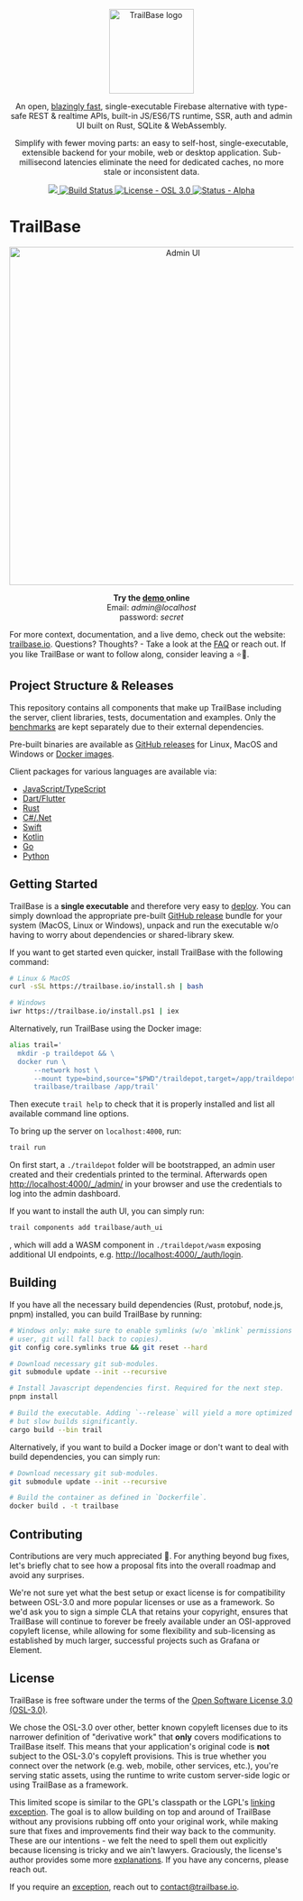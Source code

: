<p align="center">
  <a href="https://trailbase.io" target="_blank">
    <picture>
      <img alt="TrailBase logo" width="150" src="assets/logo.svg" />
    </picture>
  </a>
</p>

<p align="center">
  An open, <a href="https://trailbase.io/reference/benchmarks/">blazingly fast</a>,
  single-executable Firebase alternative with type-safe REST & realtime APIs, built-in JS/ES6/TS
  runtime, SSR, auth and admin UI built on Rust, SQLite & WebAssembly.
<p>

<p align="center">
  Simplify with fewer moving parts: an easy to self-host, single-executable,
  extensible backend for your mobile, web or desktop application.
  Sub-millisecond latencies eliminate the need for dedicated caches, no more
  stale or inconsistent data.
<p>

<p align="center">
  <a href="https://github.com/trailbaseio/trailbase/stargazers/">
    <img src="https://img.shields.io/github/stars/trailbaseio/trailbase?style=social&label=Star" />
  </a>
  <a href="https://github.com/trailbaseio/trailbase/actions?query=branch%3Amain">
    <img src="https://github.com/trailbaseio/trailbase/actions/workflows/test.yml/badge.svg?branch=main" alt="Build Status">
  </a>
  <a href="https://github.com/trailbaseio/trailbase/blob/main/LICENSE">
    <img src="https://img.shields.io/badge/license-OSL_3.0-blue" alt="License - OSL 3.0">
  </a>
  <a href="https://trailbase.io/reference/roadmap/">
    <img src="https://img.shields.io/badge/status-alpha-orange" alt="Status - Alpha">
  </a>
</p>

# TrailBase

<p align="center">
  <a
    href="https://demo.trailbase.io/_/admin?loginMessage=E-mail:%20admin@localhost%20%E2%80%A2%20Password:%20secret"
    target="_blank"
  >
    <picture>
      <img alt="Admin UI" width="600" src="docs/src/assets/shelve.webp" />
    </picture>
  </a>
</p>

<p align="center">
  <strong>
    Try the
    <a href="https://demo.trailbase.io/_/admin?loginMessage=E-mail:%20admin@localhost%20%E2%80%A2%20Password:%20secret" target="_blank">
      demo
    </a> online
  </strong>
  <br/>Email: <em>admin@localhost</em>
  <br/>password: <em>secret</em>
</p>

For more context, documentation, and a live demo, check out the website:
[trailbase.io](https://trailbase.io).
Questions? Thoughts? - Take a look at the
[FAQ](https://trailbase.io/reference/faq/) or reach out.
If you like TrailBase or want to follow along, consider leaving a ⭐🙏.

## Project Structure & Releases

This repository contains all components that make up TrailBase including the
server, client libraries, tests, documentation and examples.
Only the [benchmarks](https://github.com/trailbaseio/trailbase-benchmark) are
kept separately due to their external dependencies.

Pre-built binaries are available as
[GitHub releases](https://github.com/trailbaseio/trailbase/releases/) for
Linux, MacOS and Windows or [Docker images](https://hub.docker.com/r/trailbase/trailbase).

Client packages for various languages are available via:

- [JavaScript/TypeScript](https://www.npmjs.com/package/trailbase)
- [Dart/Flutter](https://pub.dev/packages/trailbase)
- [Rust](https://crates.io/crates/trailbase-client)
- [C#/.Net](https://www.nuget.org/packages/TrailBase/)
- [Swift](https://github.com/trailbaseio/trailbase/tree/main/client/swift/trailbase)
- [Kotlin](https://mvnrepository.com/artifact/io.trailbase/trailbase-client)
- [Go](https://github.com/trailbaseio/trailbase/tree/main/client/go/trailbase)
- [Python](https://pypi.org/project/trailbase/)

## Getting Started

TrailBase is a **single executable** and therefore very easy to
[deploy](https://trailbase.io/getting-started/install/).
You can simply download the appropriate pre-built
[GitHub release](https://github.com/trailbaseio/trailbase/releases/) bundle for
your system (MacOS, Linux or Windows), unpack and run the executable w/o having
to worry about dependencies or shared-library skew.

If you want to get started even quicker, install TrailBase with the following
command:

```sh
# Linux & MacOS
curl -sSL https://trailbase.io/install.sh | bash

# Windows
iwr https://trailbase.io/install.ps1 | iex
```

Alternatively, run TrailBase using the Docker image:

```sh
alias trail='
  mkdir -p traildepot && \
  docker run \
      --network host \
      --mount type=bind,source="$PWD"/traildepot,target=/app/traildepot \
      trailbase/trailbase /app/trail'
```

Then execute `trail help` to check that it is properly installed and list all
available command line options.

To bring up the server on `localhost:4000`, run:

```sh
trail run
```

On first start, a `./traildepot` folder will be bootstrapped, an admin user
created and their credentials printed to the terminal.
Afterwards open [http://localhost:4000/\_/admin/](http://localhost:4000/_/admin/)
in your browser and use the credentials to log into the admin dashboard.

If you want to install the auth UI, you can simply run:

```sh
trail components add trailbase/auth_ui
```

, which will add a WASM component in `./traildepot/wasm` exposing additional UI
endpoints, e.g.
[http://localhost:4000/\_/auth/login](http://localhost:4000/_/auth/login).

## Building

If you have all the necessary build dependencies (Rust, protobuf, node.js,
pnpm) installed, you can build TrailBase by running:

```sh
# Windows only: make sure to enable symlinks (w/o `mklink` permissions for your
# user, git will fall back to copies).
git config core.symlinks true && git reset --hard

# Download necessary git sub-modules.
git submodule update --init --recursive

# Install Javascript dependencies first. Required for the next step.
pnpm install

# Build the executable. Adding `--release` will yield a more optimized binary
# but slow builds significantly.
cargo build --bin trail
```

Alternatively, if you want to build a Docker image or don't want to deal with
build dependencies, you can simply run:

```sh
# Download necessary git sub-modules.
git submodule update --init --recursive

# Build the container as defined in `Dockerfile`.
docker build . -t trailbase
```

## Contributing

Contributions are very much appreciated 🙏. For anything beyond bug fixes,
let's briefly chat to see how a proposal fits into the overall roadmap and
avoid any surprises.

We're not sure yet what the best setup or exact license is for compatibility
between OSL-3.0 and more popular licenses or use as a framework.
So we'd ask you to sign a simple CLA that retains your copyright, ensures that
TrailBase will continue to forever be freely available under an OSI-approved
copyleft license, while allowing for some flexibility and sub-licensing as
established by much larger, successful projects such as Grafana or Element.

## License

TrailBase is free software under the terms of the [Open Software License 3.0
(OSL-3.0)](https://opensource.org/licenses/OSL-3.0).

We chose the OSL-3.0 over other, better known copyleft licenses due to its
narrower definition of "derivative work" that **only** covers modifications to
TrailBase itself.
This means that your application's original code is **not** subject to the
OSL-3.0's copyleft provisions. This is true whether you connect over the
network (e.g. web, mobile, other services, etc.), you're serving static assets,
using the runtime to write custom server-side logic or using TrailBase as a
framework.

This limited scope is similar to the GPL's classpath or the LGPL's [linking
exception](https://en.wikipedia.org/wiki/GPL_linking_exception).
The goal is to allow building on top and around of TrailBase without any
provisions rubbing off onto your original work, while making sure that fixes
and improvements find their way back to the community.
These are our intentions - we felt the need to spell them out explicitly
because licensing is tricky and we ain't lawyers.
Graciously, the license's author provides some more
[explanations](https://rosenlaw.com/OSL3.0-explained.htm).
If you have any concerns, please reach out.

If you require an
[exception](https://www.gnu.org/philosophy/selling-exceptions.html), reach out
to contact@trailbase.io.
